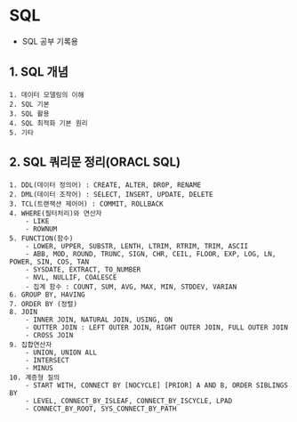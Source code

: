 # SQL

- SQL 공부 기록용

## 1. SQL 개념
    1. 데이터 모델링의 이해
    2. SQL 기본
    3. SQL 활용
    4. SQL 최적화 기본 원리
    5. 기타

## 2. SQL 쿼리문 정리(ORACL SQL)
    1. DDL(데이터 정의어) : CREATE, ALTER, DROP, RENAME
    2. DML(데이터 조작어) : SELECT, INSERT, UPDATE, DELETE
    3. TCL(트랜잭션 제어어) : COMMIT, ROLLBACK
    4. WHERE(필터처리)와 연산자
        - LIKE
        - ROWNUM
    5. FUNCTION(함수) 
        - LOWER, UPPER, SUBSTR, LENTH, LTRIM, RTRIM, TRIM, ASCII
        - ABB, MOD, ROUND, TRUNC, SIGN, CHR, CEIL, FLOOR, EXP, LOG, LN, POWER, SIN, COS, TAN
        - SYSDATE, EXTRACT, TO_NUMBER
        - NVL, NULLIF, COALESCE
        - 집계 함수 : COUNT, SUM, AVG, MAX, MIN, STDDEV, VARIAN
    6. GROUP BY, HAVING
    7. ORDER BY (정렬)
    8. JOIN
        - INNER JOIN, NATURAL JOIN, USING, ON
        - OUTTER JOIN : LEFT OUTER JOIN, RIGHT OUTER JOIN, FULL OUTER JOIN
        - CROSS JOIN
    9. 집합연산자
        - UNION, UNION ALL
        - INTERSECT
        - MINUS
    10. 계층형 질의
        - START WITH, CONNECT BY [NOCYCLE] [PRIOR] A AND B, ORDER SIBLINGS BY
        - LEVEL, CONNECT_BY_ISLEAF, CONNECT_BY_ISCYCLE, LPAD
        - CONNECT_BY_ROOT, SYS_CONNECT_BY_PATH
